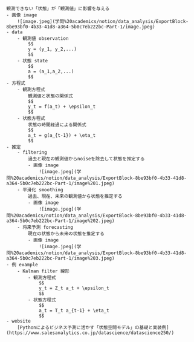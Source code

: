 
    観測できない「状態」が「観測値」に影響を与える
    - 画像 image
        ![image.jpeg](学問%20academics/notion/data_analysis/ExportBlock-8be93bf0-4b33-41d8-a364-5b0c7eb222bc-Part-1/image.jpeg)
    - data
        - 観測値 observation
            $$
            y = (y_1, y_2,...)
            $$
        - 状態 state
            $$
            a = (a_1,a_2,...)
            $$
    - 方程式
        - 観測方程式
            観測値と状態の関係式
            $$
            y_t = f(a_t) + \epsilon_t
            $$
        - 状態方程式
            状態の時間経過による関係式
            $$
            a_t = g(a_{t-1}) + \eta_t
            $$
    - 推定
        - filtering
            過去と現在の観測値からnoiseを除去して状態を推定する
            - 画像 image
                ![image.jpeg](学問%20academics/notion/data_analysis/ExportBlock-8be93bf0-4b33-41d8-a364-5b0c7eb222bc-Part-1/image%201.jpeg)
        - 平滑化 smoothing
            過去、現在、未来の観測値から状態を推定する
            - 画像 image
                ![image.jpeg](学問%20academics/notion/data_analysis/ExportBlock-8be93bf0-4b33-41d8-a364-5b0c7eb222bc-Part-1/image%202.jpeg)
        - 将来予測 forecasting
            現在の状態から未来の状態を推定する
            - 画像 image
                ![image.jpeg](学問%20academics/notion/data_analysis/ExportBlock-8be93bf0-4b33-41d8-a364-5b0c7eb222bc-Part-1/image%203.jpeg)
    - 例 example
        - Kalman filter 線形
            - 観測方程式
                $$
                y_t = Z_t a_t + \epsilon_t
                $$
            - 状態方程式
                $$
                a_t = T_t a_{t-1} + \eta_t
                $$
    - website
        [Pythonによるビジネス予測に活かす「状態空間モデル」の基礎と実装例](https://www.salesanalytics.co.jp/datascience/datascience250/)